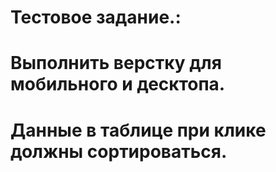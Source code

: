# Тестовое задание.:
# Выполнить верстку для мобильного и десктопа. 
# Данные в таблице при клике должны сортироваться. 
